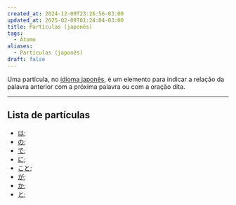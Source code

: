 ```yaml
---
created_at: 2024-12-09T23:26:56-03:00
updated_at: 2025-02-09T01:24:04-03:00
title: Partículas (japonês)
tags:
  - Átomo
aliases:
  - Partículas (japonês)
draft: false
---
```


Uma partícula, no [idioma japonês](../../10/atomo/Idioma_japonês.md), é um elemento para indicar a relação da palavra anterior com a próxima palavra ou com a oração dita.

---

## Lista de partículas
- [は](../../10/atomo/Wa-particula.md);
- [の](../../10/atomo/no-particula.md);
- [で](../../10/atomo/de-particula.md);
- [に](../../10/atomo/ni-particula.md);
- [こと](Koto-particula.md);
- [が](../../10/atomo/ga-particula.md);
- [か](../../10/atomo/ka-particula.md);
- [と](../../../../content/atomos/2024/12/09/to-particula.md);
